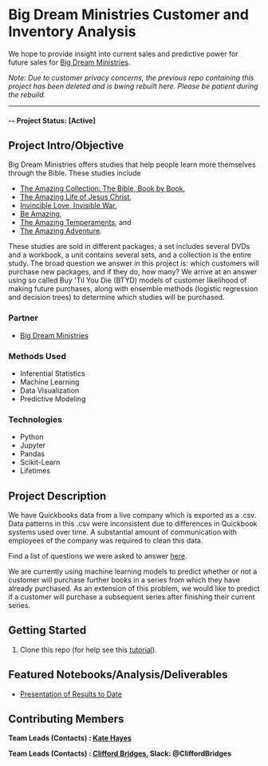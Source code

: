 # Big Dream Ministries Customer and Inventory Analysis
We hope to provide insight into current sales and predictive power for future sales for [Big Dream Ministries](https://www.bigdreamministries.org/). 

*Note: Due to customer privacy concerns, the previous repo containing this project has been deleted and is bwing rebuilt here. Please be patient during the rebuild.*


---

#### -- Project Status: [Active]

## Project Intro/Objective
Big Dream Ministries offers studies that help people learn more themselves through the Bible. 
These studies include 
* [The Amazing Collection: The Bible, Book by Book](https://www.bigdreamministries.org/product-category/the-amazing-collection/),
* [The Amazing Life of Jesus Christ](https://www.bigdreamministries.org/product-category/the-amazing-life-of-jesus-christ/),
* [Invincible Love, Invisible War](https://www.bigdreamministries.org/product-category/invincible-love-invisible-war/),
* [Be Amazing](https://www.bigdreamministries.org/product-category/be-amazing/),
* [The Amazing Temperaments](https://www.bigdreamministries.org/product-category/the-amazing-temperaments/), and
* [The Amazing Adventure](https://www.bigdreamministries.org/product-category/childrens-studies/).

These studies are sold in different packages; a set includes several DVDs and a workbook, a unit contains several sets, and a collection is the entire study. 
The broad question we answer in this project is: which customers will purchase new packages, and if they do, how many?
We arrive at an answer using so called Buy 'Til You Die (BTYD) models of customer likelihood of making future purchases, along with ensemble methods (logistic regression and decision trees) to determine which studies will be purchased.

### Partner
* [Big Dream Ministries](https://www.bigdreamministries.org/)

### Methods Used
* Inferential Statistics
* Machine Learning
* Data Visualization
* Predictive Modeling

### Technologies
* Python
* Jupyter
* Pandas
* Scikit-Learn
* Lifetimes

## Project Description
We have Quickbooks data from a live company which is exported as a .csv. 
Data patterns in this .csv were inconsistent due to differences in Quickbook systems used over time. 
A substantial amount of communication with employees of the company was required to clean this data.

Find a list of questions we were asked to answer [here](https://github.com/CliffordBridges/big-dream-ministries/blob/master/docs/Questions_to_answer).

We are currently using machine learning models to predict whether or not a customer will purchase further books in a series from which they have already purchased. 
As an extension of this problem, we would like to predict if a customer will purchase a subsequent series after finishing their current series.


## Getting Started

1. Clone this repo (for help see this [tutorial](https://help.github.com/articles/cloning-a-repository/)).

## Featured Notebooks/Analysis/Deliverables
* [Presentation of Results to Date](https://github.com/CliffordBridges/big-dream-ministries/blob/master/results/Summary.pdf)

## Contributing Members

**Team Leads (Contacts) : [Kate Hayes](https://github.com/99KHayes)**

**Team Leads (Contacts) : [Clifford Bridges](https://github.com/CliffordBridges), Slack: @CliffordBridges**
